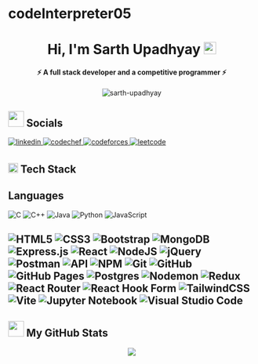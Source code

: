 # codeInterpreter05
<h1 align="center">Hi, I'm Sarth Upadhyay <img src = "https://raw.githubusercontent.com/MartinHeinz/MartinHeinz/master/wave.gif" width="25"></h1>
<h4 align="center">⚡️ A full stack developer and a competitive programmer ⚡️</h4>
<!-- Profile views -->
<p align="center"> <img src="https://komarev.com/ghpvc/?username=codeInterpreter05&label=Profile%20views&color=blue&style=for-the-badge&logo=eye" alt="sarth-upadhyay" /> </p>


<!-- About Me

## <img src = "https://c.tenor.com/c7IZhDj_OdcAAAAC/work-work-work-work.gif" width = "30"> About Me


🔭 I’m currently learning web development<br>
🤝 I’m looking to collaborate on projects<br>
🌱 Learning new stuff<br>
💬 Let’s have a chat!<br>

 Socials -->

## <img src = "https://raw.githubusercontent.com/ShahriarShafin/ShahriarShafin/main/Assets/handshake.gif" width = "32"> Socials 

<a href="https://www.linkedin.com/in/sarth-upadhyay-5685522a8/" target="_blank">
<img src=https://img.shields.io/badge/linkedin-%231E77B5.svg?&style=for-the-badge&logo=linkedin&logoColor=white alt=linkedin style="margin-bottom: 5px;" />
</a>

<a href="https://www.codechef.com/users/interpreter05" target="_blank">
<img src=https://img.shields.io/badge/CodeChef-%23964B00.svg?style=for-the-badge&logo=CodeChef&logoColor=white alt=codechef style="margin-bottom: 5px;" />
</a>

<a href="https://codeforces.com/profile/sarthupadhyay0507" target="_blank">
<img src=https://img.shields.io/badge/Codeforces-445f9d?style=for-the-badge&logo=Codeforces&logoColor=white alt=codeforces style="margin-bottom: 5px;" />
</a>

<a href="https://leetcode.com/u/codeInterpreter/" target="_blank">
<img src=https://img.shields.io/badge/LeetCode-000000?style=for-the-badge&logo=LeetCode&logoColor=#d16c06 alt=leetcode style="margin-bottom: 5px;" />
</a>
<!-- Skills/ Tech Stack -->

## <img src = "https://media2.giphy.com/media/QssGEmpkyEOhBCb7e1/giphy.gif?cid=ecf05e47a0n3gi1bfqntqmob8g9aid1oyj2wr3ds3mg700bl&rid=giphy.gif" width = "20"> Tech Stack

<h2>Languages</h2>

![C](https://img.shields.io/badge/c-000?style=for-the-badge&logo=c&logoColor=white)
![C++](https://img.shields.io/badge/c++-000?style=for-the-badge&logo=c%2B%2B&logoColor=white)
![Java](https://img.shields.io/badge/-Java-000?style=for-the-badge&logo=java)
![Python](https://img.shields.io/badge/-Python-000?style=for-the-badge&logo=python)
![JavaScript](https://img.shields.io/badge/-JavaScript-000?style=for-the-badge&logo=javascript)

![HTML5](https://img.shields.io/badge/-HTML5-000?style=for-the-badge&logo=html5)
![CSS3](https://img.shields.io/badge/-CSS3-000?style=for-the-badge&logo=css3)
![Bootstrap](https://img.shields.io/badge/-Bootstrap-000?style=for-the-badge&logo=bootstrap)
![MongoDB](https://img.shields.io/badge/-MongoDB-000?style=for-the-badge&logo=mongodb)
![Express.js](https://img.shields.io/badge/-ExpressJS-000?style=for-the-badge&logo=express)
![React](https://img.shields.io/badge/-ReactJS-000?style=for-the-badge&logo=react)
![NodeJS](https://img.shields.io/badge/-NodeJS-000?style=for-the-badge&logo=node.js&logoColor=pink)
![jQuery](https://img.shields.io/badge/jquery-000.svg?style=for-the-badge&logo=jquery&logoColor=white) 
![Postman](https://img.shields.io/badge/Postman-000?style=for-the-badge&logo=postman&logoColor=white) 
![API](https://img.shields.io/badge/-API-000?style=for-the-badge&logo=fastapi)
![NPM](https://img.shields.io/badge/-NPM-000?style=for-the-badge&logo=npm)
![Git](https://img.shields.io/badge/-Git-000?style=for-the-badge&logo=git)
![GitHub](https://img.shields.io/badge/-GitHub-000?style=for-the-badge&logo=github)
![GitHub Pages](https://img.shields.io/badge/-GitHub%20Pages-000?style=for-the-badge&logo=github)
![Postgres](https://img.shields.io/badge/postgres-000?style=for-the-badge&logo=postgresql&logoColor=white)
![Nodemon](https://img.shields.io/badge/NODEMON-%23323330.svg?style=for-the-badge&logo=nodemon&logoColor=%BBDEAD)
![Redux](https://img.shields.io/badge/redux-%23593d88.svg?style=for-the-badge&logo=redux&logoColor=white)
![React Router](https://img.shields.io/badge/React_Router-CA4245?style=for-the-badge&logo=react-router&logoColor=white)
![React Hook Form](https://img.shields.io/badge/React%20Hook%20Form-%23EC5990.svg?style=for-the-badge&logo=reacthookform&logoColor=white)
![TailwindCSS](https://img.shields.io/badge/tailwindcss-%2338B2AC.svg?style=for-the-badge&logo=tailwind-css&logoColor=white)
![Vite](https://img.shields.io/badge/vite-%23646CFF.svg?style=for-the-badge&logo=vite&logoColor=white)
![Jupyter Notebook](https://img.shields.io/badge/jupyter-%23FA0F00.svg?style=for-the-badge&logo=jupyter&logoColor=white)
![Visual Studio Code](https://img.shields.io/badge/Visual%20Studio%20Code-0078d7.svg?style=for-the-badge&logo=visual-studio-code&logoColor=white)
---




<!-- Github Status -->

## <img src='https://raw.githubusercontent.com/gist/ManulMax/2d20af60d709805c55fd784ca7cba4b9/raw/bcfeac7604f674ace63623106eb8bb8471d844a6/github.gif' width='32'> My GitHub Stats 


<div align="center">

<!-- ![](https://github-readme-stats-git-masterrstaa-rickstaa.vercel.app/api?username=Pargat-Dhanjal&theme=react&hide_border=true&include_all_commits=true&count_private=true) -->
![](https://github-readme-streak-stats.herokuapp.com/?user=codeInterpreter05&theme=react&hide_border=true)<br/>


</span>


</div>
